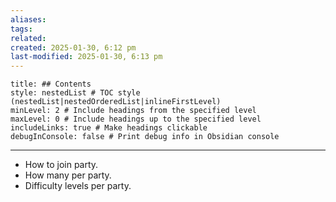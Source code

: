```yaml
---
aliases: 
tags: 
related: 
created: 2025-01-30, 6:12 pm
last-modified: 2025-01-30, 6:13 pm
---
```

```table-of-contents
title: ## Contents
style: nestedList # TOC style (nestedList|nestedOrderedList|inlineFirstLevel)
minLevel: 2 # Include headings from the specified level
maxLevel: 0 # Include headings up to the specified level
includeLinks: true # Make headings clickable
debugInConsole: false # Print debug info in Obsidian console
```
___
- How to join party.
- How many per party. 
- Difficulty levels per party. 